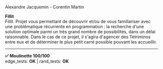 Alexandre Jacquemin - Corentin Martin

**Fillit**  
Fillit. Projet vous permettant de découvrir et/ou de vous familiariser avec une problématique récurrente en programmation : la recherche d'une solution optimale parmi un très grand nombre de possibilités, dans un délai raisonnable. Dans le cas de ce projet, il s'agira d'agencer des Tetriminos entre eux et de déterminer le plus petit carré possible pouvant les accueillir.

----

**✅ Moulinette 100/100**  
edge_tests: **OK** | rand_tests: **OK**
